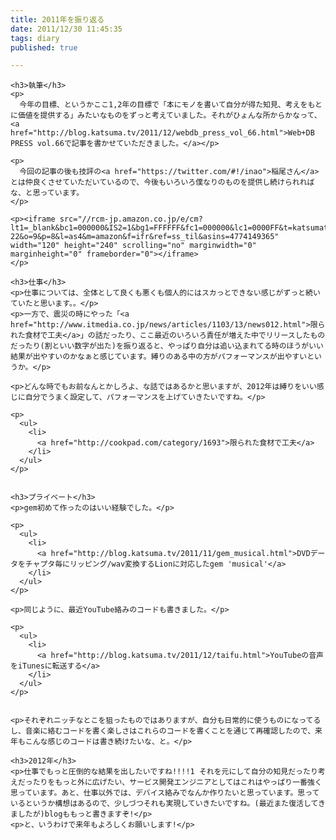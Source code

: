 ```yaml
---
title: 2011年を振り返る
date: 2011/12/30 11:45:35
tags: diary
published: true

---
```


    <h3>執筆</h3>
    <p>
      今年の目標、というかここ1,2年の目標で「本にモノを書いて自分が得た知見、考えをもとに価値を提供する」みたいなものをずっと考えていました。それがひょんな所からかなって、<a href="http://blog.katsuma.tv/2011/12/webdb_press_vol_66.html">Web+DB PRESS vol.66で記事を書かせていただきました。</a></p>

    <p>
      今回の記事の後も技評の<a href="https://twitter.com/#!/inao">稲尾さん</a>とは仲良くさせていただいているので、今後もいろいろ僕なりのものを提供し続けられればな、と思っています。
    </p>

    <p><iframe src="//rcm-jp.amazon.co.jp/e/cm?lt1=_blank&bc1=000000&IS2=1&bg1=FFFFFF&fc1=000000&lc1=0000FF&t=katsumatv-22&o=9&p=8&l=as4&m=amazon&f=ifr&ref=ss_til&asins=4774149365" width="120" height="240" scrolling="no" marginwidth="0" marginheight="0" frameborder="0"></iframe>
    </p>

    <h3>仕事</h3>
    <p>仕事については、全体として良くも悪くも個人的にはスカっとできない感じがずっと続いていたと思います。。</p>
    <p>一方で、震災の時にやった「<a href="http://www.itmedia.co.jp/news/articles/1103/13/news012.html">限られた食材で工夫</a>」の話だったり、ここ最近のいろいろ責任が増えた中でリリースしたものだったり(割といい数字が出た)を振り返ると、やっぱり自分は追い込まれてる時のほうがいい結果が出やすいのかなぁと感じています。縛りのある中の方がパフォーマンスが出やすいというか。</p>

    <p>どんな時でもお前なんとかしろよ、な話ではあるかと思いますが、2012年は縛りをいい感じに自分でうまく設定して、パフォーマンスを上げていきたいですね。</p>

    <p>
      <ul>
        <li>
          <a href="http://cookpad.com/category/1693">限られた食材で工夫</a>
        </li>
      </ul>
    </p>


    <h3>プライベート</h3>
    <p>gem初めて作ったのはいい経験でした。</p>

    <p>
      <ul>
        <li>
          <a href="http://blog.katsuma.tv/2011/11/gem_musical.html">DVDデータをチャプタ毎にリッピング/wav変換するLionに対応したgem 'musical'</a>
        </li>
      </ul>
    </p>

    <p>同じように、最近YouTube絡みのコードも書きました。</p>

    <p>
      <ul>
        <li>
          <a href="http://blog.katsuma.tv/2011/12/taifu.html">YouTubeの音声をiTunesに転送する</a>
        </li>
      </ul>
    </p>


    <p>それぞれニッチなとこを狙ったものではありますが、自分も日常的に使うものになってるし、音楽に絡むコードを書く楽しさはこれらのコードを書くことを通じて再確認したので、来年もこんな感じのコードは書き続けたいな、と。</p>

    <h3>2012年</h3>
    <p>仕事でもっと圧倒的な結果を出したいですね!!!!1 それを元にして自分の知見だったり考えだったりをもっと外に広げたい、サービス開発エンジニアとしてはこれはやっぱり一番強く思っています。あと、仕事以外では、デバイス絡みでなんか作りたいと思っています。思っているというか構想はあるので、少しづつそれも実現していきたいですね。(最近また復活してきましたが)blogももっと書きますぞ!</p>
    <p>と、いうわけで来年もよろしくお願いします!</p>
